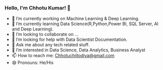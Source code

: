 ### Hello, I'm Chhotu Kumar! 👋

- 🔭 I’m currently working on Machine Learning & Deep Learning.
- 🌱 I’m currently learning Data Science(R,Python,Power BI, SQL Server, AI and Deep Learning).
- 👯 I’m looking to collaborate on ...
- 🤔 I’m looking for help with Data Scientist Documentation.
- 💬 Ask me about any tech related stuff.
- 👀 I’m interested in Data Science, Data Analytics, Business Analyst
- 📫 How to reach me: Chhotuchiitodiya@gmail.com
- 😄 Pronouns: He/His

